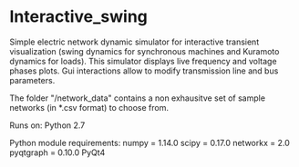 # Interactive_swing

Simple electric network dynamic simulator for interactive transient visualization (swing dynamics for synchronous machines and Kuramoto dynamics for loads). This simulator displays live frequency and voltage phases plots. Gui interactions allow to modify transmission line and bus parameters.

The folder "/network_data" contains a non exhausitve set of sample networks (in *.csv format) to choose from.

Runs on: Python 2.7

Python module requirements:
numpy = 1.14.0
scipy = 0.17.0
networkx = 2.0
pyqtgraph = 0.10.0
PyQt4

